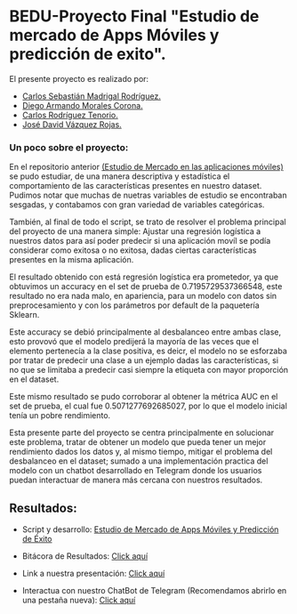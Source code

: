 # BEDU-Proyecto Final "Estudio de mercado de Apps Móviles y predicción de exito".

El presente proyecto es realizado por:

* [Carlos Sebastián Madrigal Rodríguez.](https://github.com/panchis7u7)
* [Diego Armando Morales Corona.](https://github.com/DiegoCorona)
* [Carlos Rodríguez Tenorio.](https://github.com/carlostnorio)
* [José David Vázquez Rojas.](https://github.com/davidvrj)

### Un poco sobre el proyecto: 

En el repositorio anterior [(Estudio de Mercado en las aplicaciones móviles)](https://github.com/DiegoCorona/Proyecto_BEDU_Modulo4_An-lisis_de_Datos_con_Python) se pudo estudiar, de una manera descriptiva y estadística el comportamiento de las características presentes en nuestro dataset. Pudimos notar que muchas de nuetras variables de estudio se encontraban sesgadas, y contabamos con gran variedad de variables categóricas.

También, al final de todo el script, se trato de resolver el problema principal del proyecto de una manera simple: Ajustar una regresión logística a nuestros datos para así poder predecir si una aplicación movíl se podía considerar como exitosa o no exitosa, dadas ciertas características presentes en la misma aplicación.

El resultado obtenido con está regresión logística era prometedor, ya que obtuvimos un accuracy en el set de prueba de 0.7195729537366548, este resultado no era nada malo, en apariencia, para un modelo con datos sin preprocesamiento y con los parámetros por default de la paquetería Sklearn. 

Este accuracy se debió principalmente al desbalanceo entre ambas clase, esto provovó que el modelo predijerá la mayoría de las veces que el elemento pertenecía a la clase positiva, es deicr, el modelo no se esforzaba por tratar de predecir una clase a un ejemplo dadas las características, si no que se limitaba a predecir casi siempre la etiqueta con mayor proporción en el dataset.

Este mismo resultado se pudo corroborar al obtener la métrica AUC en el set de prueba, el cual fue 0.5071277692685027, por lo que el modelo inicial tenía un pobre rendimiento.

Esta presente parte del proyecto se centra principalmente en solucionar este problema, tratar de obtener un modelo que pueda tener un mejor rendimiento dados los datos y, al mismo tiempo, mitigar el problema del desbalanceo en el dataset; sumado a una implementación practica del modelo con un chatbot desarrollado en Telegram donde los usuarios puedan interactuar de manera más cercana con nuestros resultados.

## Resultados:

- Script y desarrollo: [Estudio de Mercado de Apps Móviles y Predicción de Éxito](https://github.com/DiegoCorona/BEDU-Proyecto-Final-Estudio-de-mercado-de-Apps-Moviles-y-prediccion-de-exito-/blob/main/Estudio_de_mercado_de_Apps_M%C3%B3viles_y_predicci%C3%B3n_de_exito.ipynb)

- Bitácora de Resultados: [Click aquí](https://github.com/DiegoCorona/BEDU-Proyecto-Final-Estudio-de-mercado-de-Apps-Moviles-y-prediccion-de-exito-/blob/main/Bitacora_de_resultados.ipynb)

- Link a nuestra presentación: [Click aquí](https://docs.google.com/presentation/d/1G7Zyy3w-hPAI629YAbc441xASfwlcwFiifpaq_nNNrQ/edit?usp=sharing)

- Interactua con nuestro ChatBot de Telegram (Recomendamos abrirlo en una pestaña nueva): [Click aquí](http://t.me/SuappBot)

